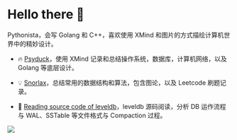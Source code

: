 
# Hello there :wave:


Pythonista，会写 Golang 和 C++，喜欢使用 XMind 和图片的方式描绘计算机世界中的精妙设计。

- :fire: [Psyduck](https://github.com/SmartKeyerror/Psyduck)，使用 XMind 记录和总结操作系统，数据库，计算机网络，以及 Golang 等底层设计。

- :bulb: [Snorlax](https://github.com/SmartKeyerror/Snorlax)，总结常用的数据结构和算法，包含图论，以及 Leetcode 刷题记录。

- :whale: [Reading source code of leveldb](https://github.com/SmartKeyerror/reading-source-code-of-leveldb-1.23)，leveldb 源码阅读，分析 DB 运作流程与 WAL、SSTable 等文件格式与 Compaction 过程。

<img src="https://github-readme-stats.vercel.app/api?username=SmartKeyerror&show_icons=true">
